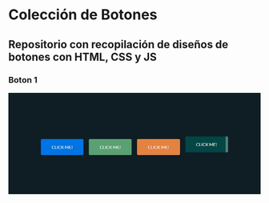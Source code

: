# Colección de Botones

## Repositorio con recopilación de diseños de botones con HTML, CSS y JS

### Boton 1

![Screenshot](Cap.jpg)

